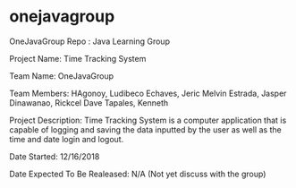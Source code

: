# onejavagroup
OneJavaGroup Repo : Java Learning Group 

Project Name: Time Tracking System

Team Name: OneJavaGroup

Team Members: 
        HAgonoy, Ludibeco
	      Echaves, Jeric Melvin
	      Estrada, Jasper
	      Dinawanao, Rickcel Dave
	      Tapales, Kenneth

Project Description: Time Tracking System is a computer application that is capable of logging and saving the data inputted by the user as well as the time and date login and logout.

Date Started: 12/16/2018

Date Expected To Be Realeased: N/A (Not yet discuss with the group)

